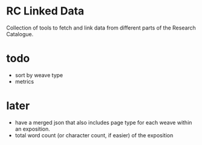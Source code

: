 # RC Linked Data

Collection of tools to fetch and link data from different parts of the Research Catalogue. 

# todo

* sort by weave type
* metrics

# later

* have a merged json that also includes page type for each weave within an exposition.
* total word count (or character count, if easier) of the exposition

  
